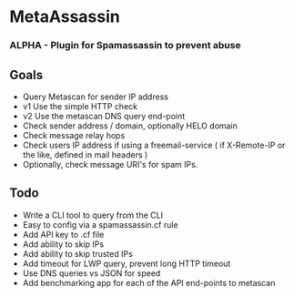 # MetaAssassin

### ALPHA - Plugin for Spamassassin to prevent abuse

## Goals

* Query Metascan for sender IP address
* v1 Use the simple HTTP check
* v2 Use the metascan DNS query end-point
* Check sender address / domain, optionally HELO domain
* Check message relay hops
* Check users IP address if using a freemail-service ( if X-Remote-IP or the like, defined in mail headers )
* Optionally, check message URI's for spam IPs.

## Todo

* Write a CLI tool to query from the CLI
* Easy to config via a spamassassin.cf rule
* Add API key to .cf file
* Add ability to skip IPs
* Add ability to skip trusted IPs
* Add timeout for LWP query, prevent long HTTP timeout
* Use DNS queries vs JSON for speed
* Add benchmarking app for each of the API end-points to metascan
